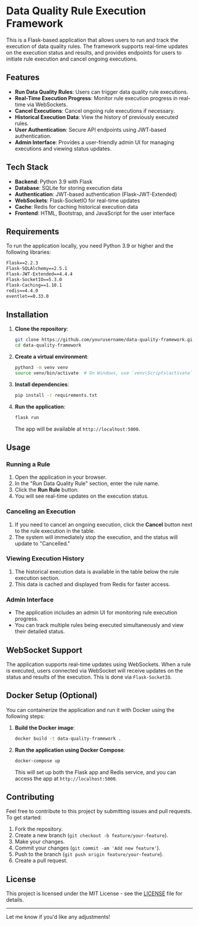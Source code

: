 # Data Quality Rule Execution Framework

This is a Flask-based application that allows users to run and track the execution of data quality rules. The framework supports real-time updates on the execution status and results, and provides endpoints for users to initiate rule execution and cancel ongoing executions.

## Features
- **Run Data Quality Rules**: Users can trigger data quality rule executions.
- **Real-Time Execution Progress**: Monitor rule execution progress in real-time via WebSockets.
- **Cancel Executions**: Cancel ongoing rule executions if necessary.
- **Historical Execution Data**: View the history of previously executed rules.
- **User Authentication**: Secure API endpoints using JWT-based authentication.
- **Admin Interface**: Provides a user-friendly admin UI for managing executions and viewing status updates.

## Tech Stack
- **Backend**: Python 3.9 with Flask
- **Database**: SQLite for storing execution data
- **Authentication**: JWT-based authentication (Flask-JWT-Extended)
- **WebSockets**: Flask-SocketIO for real-time updates
- **Cache**: Redis for caching historical execution data
- **Frontend**: HTML, Bootstrap, and JavaScript for the user interface

## Requirements
To run the application locally, you need Python 3.9 or higher and the following libraries:

```txt
Flask==2.2.3
Flask-SQLAlchemy==2.5.1
Flask-JWT-Extended==4.4.4
Flask-SocketIO==5.3.0
Flask-Caching==1.10.1
redis==4.4.0
eventlet==0.33.0
```

## Installation

1. **Clone the repository**:
   ```bash
   git clone https://github.com/yourusername/data-quality-framework.git
   cd data-quality-framework
   ```

2. **Create a virtual environment**:
   ```bash
   python3 -m venv venv
   source venv/bin/activate  # On Windows, use `venv\Scripts\activate`
   ```

3. **Install dependencies**:
   ```bash
   pip install -r requirements.txt
   ```

4. **Run the application**:
   ```bash
   flask run
   ```

   The app will be available at `http://localhost:5000`.

## Usage

### **Running a Rule**
1. Open the application in your browser.
2. In the "Run Data Quality Rule" section, enter the rule name.
3. Click the **Run Rule** button.
4. You will see real-time updates on the execution status.

### **Canceling an Execution**
1. If you need to cancel an ongoing execution, click the **Cancel** button next to the rule execution in the table.
2. The system will immediately stop the execution, and the status will update to "Cancelled."

### **Viewing Execution History**
1. The historical execution data is available in the table below the rule execution section.
2. This data is cached and displayed from Redis for faster access.

### **Admin Interface**
- The application includes an admin UI for monitoring rule execution progress.
- You can track multiple rules being executed simultaneously and view their detailed status.

## WebSocket Support
The application supports real-time updates using WebSockets. When a rule is executed, users connected via WebSocket will receive updates on the status and results of the execution. This is done via `Flask-SocketIO`.

## Docker Setup (Optional)

You can containerize the application and run it with Docker using the following steps:

1. **Build the Docker image**:
   ```bash
   docker build -t data-quality-framework .
   ```

2. **Run the application using Docker Compose**:
   ```bash
   docker-compose up
   ```

   This will set up both the Flask app and Redis service, and you can access the app at `http://localhost:5000`.

## Contributing
Feel free to contribute to this project by submitting issues and pull requests. To get started:
1. Fork the repository.
2. Create a new branch (`git checkout -b feature/your-feature`).
3. Make your changes.
4. Commit your changes (`git commit -am 'Add new feature'`).
5. Push to the branch (`git push origin feature/your-feature`).
6. Create a pull request.

## License
This project is licensed under the MIT License - see the [LICENSE](LICENSE) file for details.

---

Let me know if you'd like any adjustments!
